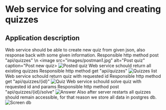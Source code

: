 # Web service for solving and creating quizzes
##  Application description
Web service should be able to create new quiz from given json, also response back with some given information.
Responsible http method post "api/quizzes" \n
<image
  src="images/postman1.jpg"
  alt="Post quiz"
  caption="Post new quiz>
<image
  src="images/postman2.jpg"
  alt="Posted quiz"
  caption="Posted quiz">
Web service schould return all existing quizzes
Responsible http method get "api/quizzes"
<image
  src="images/postman3.jpg"
  alt="Quizzes list"
  caption="Returned quizzes list">
Web service schould return quiz with requested id
Responsible http method get "api/quizzes/{id}"
<image
  src="images/postman4.jpg"
  alt="Quiz"
  caption="Quiz with given id">
Web service schould solve quiz with requested id and params
Responsible http method post "api/quizzes/{id}/solve"
<image
  src="images/postman5.jpg"
  alt="Answer"
  caption="Answer with description">
Also after server restarts all quizzes should remain accessible, for that reason we store all data in postgres db.
<image
  src="images/postgres.jpg"
  alt="Screen db"
  caption="Stored data">
